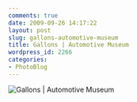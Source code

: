 ```yaml
---
comments: true
date: 2009-09-26 14:17:22
layout: post
slug: gallons-automotive-museum
title: Gallons | Automotive Museum
wordpress_id: 2266
categories:
- PhotoBlog
---
```


![Gallons | Automotive Museum](http://ryanfitzer.com/main/wp-content/uploads/2009/09/DSC_0001.jpg)
